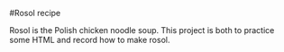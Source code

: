 #Rosol recipe

Rosol is the Polish chicken noodle soup. This project is both to practice some HTML and record how to make rosol.
